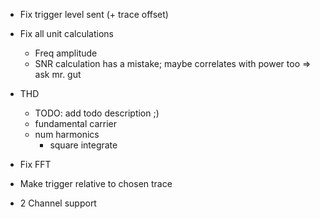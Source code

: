 - Fix trigger level sent (+ trace offset)

- Fix all unit calculations
    - Freq amplitude
    - SNR calculation has a mistake; maybe correlates with power too => ask mr. gut

- THD
    - TODO: add todo description ;)
    - fundamental carrier
    - num harmonics
        - square integrate

- Fix FFT
- Make trigger relative to chosen trace
- 2 Channel support